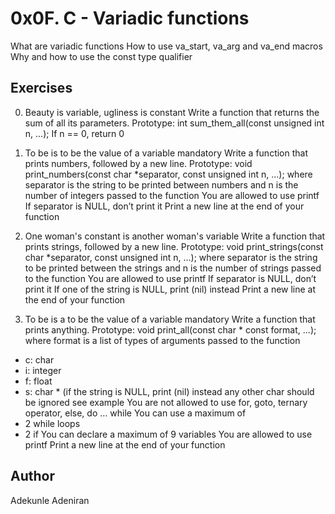 # 0x0F. C - Variadic functions

What are variadic functions
How to use va_start, va_arg and va_end macros
Why and how to use the const type qualifier

## Exercises

0. Beauty is variable, ugliness is constant
Write a function that returns the sum of all its parameters.
Prototype: int sum_them_all(const unsigned int n, ...);
If n == 0, return 0

1. To be is to be the value of a variable mandatory
Write a function that prints numbers, followed by a new line.
Prototype: void print_numbers(const char *separator, const unsigned int n, ...);
where separator is the string to be printed between numbers
and n is the number of integers passed to the function
You are allowed to use printf
If separator is NULL, don’t print it
Print a new line at the end of your function

2. One woman's constant is another woman's variable
Write a function that prints strings, followed by a new line.
Prototype: void print_strings(const char *separator, const unsigned int n, ...);
where separator is the string to be printed between the strings
and n is the number of strings passed to the function
You are allowed to use printf
If separator is NULL, don’t print it
If one of the string is NULL, print (nil) instead
Print a new line at the end of your function

3. To be is a to be the value of a variable mandatory
Write a function that prints anything.
Prototype: void print_all(const char * const format, ...);
where format is a list of types of arguments passed to the function
* c: char
* i: integer
* f: float
* s: char * (if the string is NULL, print (nil) instead
any other char should be ignored
see example
You are not allowed to use for, goto, ternary operator, else, do ... while
You can use a maximum of
* 2 while loops
* 2 if
You can declare a maximum of 9 variables
You are allowed to use printf
Print a new line at the end of your function

## Author
Adekunle Adeniran
